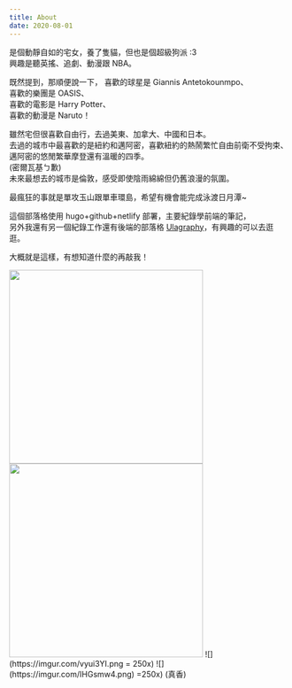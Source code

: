 ```yaml
---
title: About
date: 2020-08-01
---
```


是個動靜自如的宅女，養了隻貓，但也是個超級狗派 :3  
興趣是聽英搖、追劇、動漫跟 NBA。  

既然提到，那順便說一下，
喜歡的球星是 Giannis Antetokounmpo、  
喜歡的樂團是 OASIS、  
喜歡的電影是 Harry Potter、  
喜歡的動漫是 Naruto！  

雖然宅但很喜歡自由行，去過美東、加拿大、中國和日本。  
去過的城市中最喜歡的是紐約和邁阿密，喜歡紐約的熱鬧繁忙自由前衛不受拘束、邁阿密的悠閒繁華摩登還有溫暖的四季。  
(密爾瓦基ㄅ歉)  
未來最想去的城市是倫敦，感受即使陰雨綿綿但仍舊浪漫的氛圍。  

最瘋狂的事就是單攻玉山跟單車環島，希望有機會能完成泳渡日月潭~  

這個部落格使用 hugo+github+netlify 部署，主要紀錄學前端的筆記，  
另外我還有另一個紀錄工作還有後端的部落格 [Ulagraphy](https://ulahsieh.github.io/)，有興趣的可以去逛逛。  

大概就是這樣，有想知道什麼的再敲我！  

<img src="https://imgur.com/vyui3YI.png" width="350px"/>
<img src="https://imgur.com/IHGsmw4.png" width="350px"/>  
![](https://imgur.com/vyui3YI.png = 250x)
![](https://imgur.com/IHGsmw4.png) =250x)
(真香)